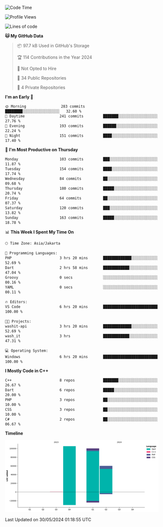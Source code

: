 <!--START_SECTION:waka-->
![Code Time](http://img.shields.io/badge/Code%20Time-94%20hrs%2050%20mins-blue)

![Profile Views](http://img.shields.io/badge/Profile%20Views-0-blue)

![Lines of code](https://img.shields.io/badge/From%20Hello%20World%20I%27ve%20Written-265.9%20thousand%20lines%20of%20code-blue)

**🐱 My GitHub Data** 

> 📦 97.7 kB Used in GitHub's Storage 
 > 
> 🏆 114 Contributions in the Year 2024
 > 
> 🚫 Not Opted to Hire
 > 
> 📜 34 Public Repositories 
 > 
> 🔑 4 Private Repositories 
 > 
**I'm an Early 🐤** 

```text
🌞 Morning                283 commits         ████████░░░░░░░░░░░░░░░░░   32.60 % 
🌆 Daytime                241 commits         ███████░░░░░░░░░░░░░░░░░░   27.76 % 
🌃 Evening                193 commits         ██████░░░░░░░░░░░░░░░░░░░   22.24 % 
🌙 Night                  151 commits         ████░░░░░░░░░░░░░░░░░░░░░   17.40 % 
```
📅 **I'm Most Productive on Thursday** 

```text
Monday                   103 commits         ███░░░░░░░░░░░░░░░░░░░░░░   11.87 % 
Tuesday                  154 commits         ████░░░░░░░░░░░░░░░░░░░░░   17.74 % 
Wednesday                84 commits          ██░░░░░░░░░░░░░░░░░░░░░░░   09.68 % 
Thursday                 180 commits         █████░░░░░░░░░░░░░░░░░░░░   20.74 % 
Friday                   64 commits          ██░░░░░░░░░░░░░░░░░░░░░░░   07.37 % 
Saturday                 120 commits         ███░░░░░░░░░░░░░░░░░░░░░░   13.82 % 
Sunday                   163 commits         █████░░░░░░░░░░░░░░░░░░░░   18.78 % 
```


📊 **This Week I Spent My Time On** 

```text
🕑︎ Time Zone: Asia/Jakarta

💬 Programming Languages: 
PHP                      3 hrs 20 mins       █████████████░░░░░░░░░░░░   52.69 % 
Dart                     2 hrs 58 mins       ████████████░░░░░░░░░░░░░   47.04 % 
Groovy                   0 secs              ░░░░░░░░░░░░░░░░░░░░░░░░░   00.16 % 
YAML                     0 secs              ░░░░░░░░░░░░░░░░░░░░░░░░░   00.11 % 

🔥 Editors: 
VS Code                  6 hrs 20 mins       █████████████████████████   100.00 % 

🐱‍💻 Projects: 
washit-api               3 hrs 20 mins       █████████████░░░░░░░░░░░░   52.69 % 
wash_it                  3 hrs               ████████████░░░░░░░░░░░░░   47.31 % 

💻 Operating System: 
Windows                  6 hrs 20 mins       █████████████████████████   100.00 % 
```

**I Mostly Code in C++** 

```text
C++                      8 repos             ███████░░░░░░░░░░░░░░░░░░   26.67 % 
Dart                     6 repos             █████░░░░░░░░░░░░░░░░░░░░   20.00 % 
PHP                      3 repos             ██░░░░░░░░░░░░░░░░░░░░░░░   10.00 % 
CSS                      3 repos             ██░░░░░░░░░░░░░░░░░░░░░░░   10.00 % 
C#                       2 repos             ██░░░░░░░░░░░░░░░░░░░░░░░   06.67 % 
```



**Timeline**

![Lines of Code chart](https://raw.githubusercontent.com/PradiptaAhmad/PradiptaAhmad/main/assets/bar_graph.png)


 Last Updated on 30/05/2024 01:18:55 UTC
<!--END_SECTION:waka-->
